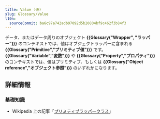 ```yaml
---
title: Value (値)
slug: Glossary/Value
l10n:
  sourceCommit: ba6c97a742adb97092d5b20804bf9c462f3b84f3
---
```


データ、またはデータ周りのオブジェクト **{{Glossary("Wrapper", "ラッパー")}}** のコンテキストでは、値はオブジェクトラッパーに含まれる **{{Glossary("Primitive","プリミティブ値")}}** です。 **{{Glossary("Variable","変数")}}** や **{{Glossary("Property","プロパティ")}}** のコンテキストでは、値はプリミティブ、もしくは **{{Glossary("Object reference","オブジェクト参照")}}** のいずれかになります。

## 詳細情報

### 基礎知識

- Wikipedia 上の記事「[プリミティブラッパークラス](https://ja.wikipedia.org/wiki/プリミティブラッパークラス)」
